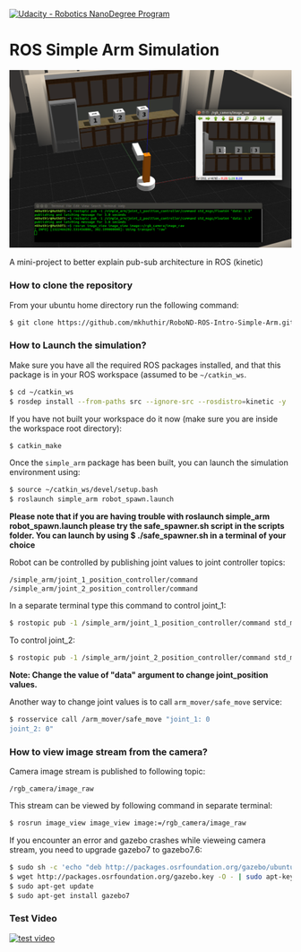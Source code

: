 [![Udacity - Robotics NanoDegree Program](https://s3-us-west-1.amazonaws.com/udacity-robotics/Extra+Images/RoboND_flag.png)](https://www.udacity.com/robotics)

# ROS Simple Arm Simulation

<p align="center"><img src="misc/simple_arm.png"></p>

A mini-project to better explain pub-sub architecture in ROS (kinetic)

### How to clone the repository

From your ubuntu home directory run the following command:

```bash
$ git clone https://github.com/mkhuthir/RoboND-ROS-Intro-Simple-Arm.git catkin_ws
```

### How to Launch the simulation?
Make sure you have all the required ROS packages installed, and that this package is in your ROS workspace (assumed to be `~/catkin_ws`.

```sh
$ cd ~/catkin_ws
$ rosdep install --from-paths src --ignore-src --rosdistro=kinetic -y
```

If you have not built your workspace do it now (make sure you are inside the workspace root  directory):
```sh
$ catkin_make
```

Once the `simple_arm` package has been built, you can launch the simulation environment using:

```sh
$ source ~/catkin_ws/devel/setup.bash
$ roslaunch simple_arm robot_spawn.launch
```
**Please note that if you are having trouble with roslaunch simple_arm robot_spawn.launch please try the safe_spawner.sh script in the scripts folder. You can launch by using $ ./safe_spawner.sh in a terminal of your choice**


Robot can be controlled by publishing joint values to joint controller topics:

```
/simple_arm/joint_1_position_controller/command
/simple_arm/joint_2_position_controller/command
```
In a separate terminal type this command to control joint_1:
```sh
$ rostopic pub -1 /simple_arm/joint_1_position_controller/command std_msgs/Float64 "data: 1.5"
```

To control joint_2:
```sh
$ rostopic pub -1 /simple_arm/joint_2_position_controller/command std_msgs/Float64 "data: 1.5"
```

**Note: Change the value of "data" argument to change joint_position values.**

Another way to change joint values is to call `arm_mover/safe_move` service:

```sh
$ rosservice call /arm_mover/safe_move "joint_1: 0 
joint_2: 0"
```

### How to view image stream from the camera?

Camera image stream is published to following topic:
```
/rgb_camera/image_raw
```

This stream can be viewed by following command in separate terminal:
```sh
$ rosrun image_view image_view image:=/rgb_camera/image_raw
```

If you encounter an error and gazebo crashes while vieweing camera stream, you need to upgrade gazebo7 to gazebo7.6:
```sh
$ sudo sh -c 'echo "deb http://packages.osrfoundation.org/gazebo/ubuntu-stable `lsb_release -cs` main" > /etc/apt/sources.list.d/gazebo-stable.list'
$ wget http://packages.osrfoundation.org/gazebo.key -O - | sudo apt-key add -
$ sudo apt-get update
$ sudo apt-get install gazebo7
```

### Test Video

[![test video](http://img.youtube.com/vi/aN3Ypqf9sA/default.jpg)](http://www.youtube.com/watch?v=aN3Ypqf9sA)
